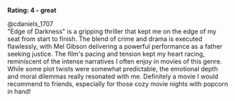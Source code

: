 **Rating: 4 - great**  

@cdaniels_1707  
"Edge of Darkness" is a gripping thriller that kept me on the edge of my seat from start to finish. The blend of crime and drama is executed flawlessly, with Mel Gibson delivering a powerful performance as a father seeking justice. The film's pacing and tension kept my heart racing, reminiscent of the intense narratives I often enjoy in movies of this genre. While some plot twists were somewhat predictable, the emotional depth and moral dilemmas really resonated with me. Definitely a movie I would recommend to friends, especially for those cozy movie nights with popcorn in hand!